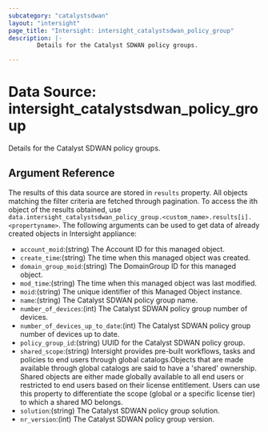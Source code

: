 ```yaml
---
subcategory: "catalystsdwan"
layout: "intersight"
page_title: "Intersight: intersight_catalystsdwan_policy_group"
description: |-
        Details for the Catalyst SDWAN policy groups.

---
```


# Data Source: intersight_catalystsdwan_policy_group
Details for the Catalyst SDWAN policy groups.
## Argument Reference
The results of this data source are stored in `results` property.
All objects matching the filter criteria are fetched through pagination.
To access the ith object of the results obtained, use `data.intersight_catalystsdwan_policy_group.<custom_name>.results[i].<propertyname>`.
The following arguments can be used to get data of already created objects in Intersight appliance:
* `account_moid`:(string) The Account ID for this managed object. 
* `create_time`:(string) The time when this managed object was created. 
* `domain_group_moid`:(string) The DomainGroup ID for this managed object. 
* `mod_time`:(string) The time when this managed object was last modified. 
* `moid`:(string) The unique identifier of this Managed Object instance. 
* `name`:(string) The Catalyst SDWAN policy group name. 
* `number_of_devices`:(int) The Catalyst SDWAN policy group number of devices. 
* `number_of_devices_up_to_date`:(int) The Catalyst SDWAN policy group number of devices up to date. 
* `policy_group_id`:(string) UUID for the Catalyst SDWAN policy group. 
* `shared_scope`:(string) Intersight provides pre-built workflows, tasks and policies to end users through global catalogs.Objects that are made available through global catalogs are said to have a 'shared' ownership. Shared objects are either made globally available to all end users or restricted to end users based on their license entitlement. Users can use this property to differentiate the scope (global or a specific license tier) to which a shared MO belongs. 
* `solution`:(string) The Catalyst SDWAN policy group solution. 
* `nr_version`:(int) The Catalyst SDWAN policy group version. 
 
